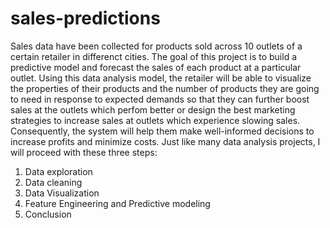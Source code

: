 # sales-predictions
Sales data have been collected for products sold across 10 outlets of a certain retailer in differenct cities. The goal of this project is to build a predictive model and forecast the sales of each product at a particular outlet. Using this data analysis model, the retailer will be able to visualize the properties of their products and the number of products they are going to need in response to expected demands so that they can further boost sales at the outlets which perfom better or design the best marketing strategies to increase sales at outlets which experience slowing sales. Consequently, the system will help them make well-informed decisions to increase profits and minimize costs.
Just like many data analysis projects, I will proceed with these three steps:
1. Data exploration 
2. Data cleaning
3. Data Visualization
4. Feature Engineering and Predictive modeling 
5. Conclusion
